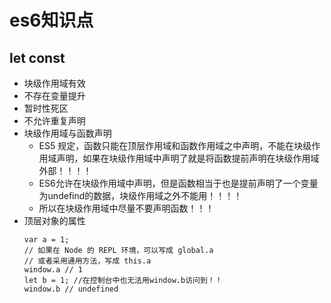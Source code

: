 # es6知识点

## let const
  * 块级作用域有效
  * 不存在变量提升
  * 暂时性死区
  * 不允许重复声明
  * 块级作用域与函数声明
    * ES5 规定，函数只能在顶层作用域和函数作用域之中声明，不能在块级作用域声明，如果在块级作用域中声明了就是将函数提前声明在块级作用域外部！！！！
    * ES6允许在块级作用域中声明，但是函数相当于也是提前声明了一个变量为undefind的数据，块级作用域之外不能用！！！！
    * 所以在块级作用域中尽量不要声明函数！！！
  * 顶层对象的属性
    ```
    var a = 1;
    // 如果在 Node 的 REPL 环境，可以写成 global.a
    // 或者采用通用方法，写成 this.a
    window.a // 1
    let b = 1; //在控制台中也无法用window.b访问到！！
    window.b // undefined
    ```